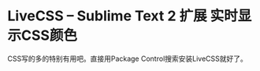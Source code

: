 LiveCSS – Sublime Text 2 扩展 实时显示CSS颜色
=============================================


CSS写的多的特别有用吧。直接用Package Control搜索安装LiveCSS就好了。